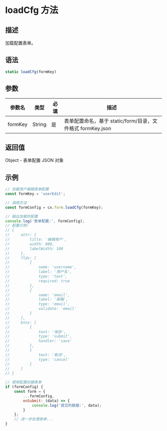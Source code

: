 # loadCfg 方法

## 描述
加载配置表单。

## 语法
```js
static loadCfg(formKey)
```

## 参数
| 参数名 | 类型 | 必填 | 描述 |
| --- | --- | --- | --- |
| formKey | String | 是 | 表单配置命名，基于 static/form/目录，文件格式 formKey.json |

## 返回值
Object - 表单配置 JSON 对象 

## 示例
```js
// 加载用户编辑表单配置
const formKey = 'userEdit';

// 调用方法
const formConfig = cx.form.loadCfg(formKey);

// 输出加载的配置
console.log('表单配置:', formConfig);
// 配置示例:
// {
//     attr: {
//         title: '编辑用户',
//         width: 800,
//         labelWidth: 100
//     },
//     flds: [
//         {
//             name: 'username',
//             label: '用户名',
//             type: 'text',
//             required: true
//         },
//         {
//             name: 'email',
//             label: '邮箱',
//             type: 'email',
//             validate: 'email'
//         }
//     ],
//     btns: [
//         {
//             text: '保存',
//             type: 'submit',
//             handler: 'save'
//         },
//         {
//             text: '取消',
//             type: 'cancel'
//         }
//     ]
// }

// 使用配置创建表单
if (formConfig) {
    const form = {
        ...formConfig,
        onSubmit: (data) => {
            console.log('提交的数据:', data);
        }
    };
    // 进一步处理表单...
}